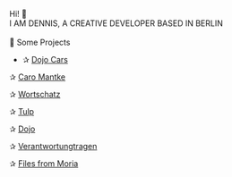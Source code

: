 Hi! 👋 
<br>
I AM DENNIS, A CREATIVE DEVELOPER BASED IN BERLIN
<br>
<br>
🌱 Some Projects
<ul> 
  <li>✰ <a href="https://dojocares.de/" rel="nofollow">Dojo Cars</a></li>
</ul>


<p>✰ <a href="https://www.caromantke.de/" rel="nofollow">Caro Mantke</a></p>
<p>✰ <a href="https://wortschatz-translation.de/" rel="nofollow">Wortschatz</a></p>
<p>✰ <a href="https://www.tulp.de/" rel="nofollow">Tulp</a></p>
<p>✰ <a href="https://www.dojo-berlin.de" rel="nofollow">Dojo</a></p>
<p>✰ <a href="https://verantwortungtragen.org/" rel="nofollow">Verantwortungtragen</a></p>
<p>✰ <a href="https://filesfrommoria.de/" rel="nofollow">Files from Moria</a></p>

<!---
denniszyche/denniszyche is a ✨ special ✨ repository because its `README.md` (this file) appears on your GitHub profile.
You can click the Preview link to take a look at your changes.
--->

